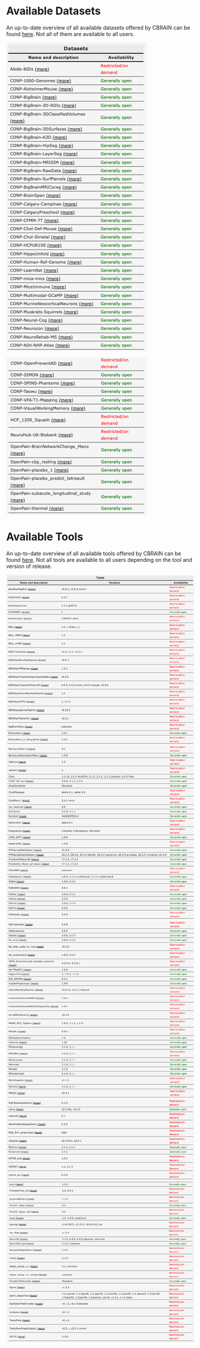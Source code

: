 # Available Datasets
An up-to-date overview of all available datasets offered by CBRAIN can be found [here](https://portal.cbrain.mcgill.ca/available).
Not all of them are available to all users. 

![](https://github.com/neurohub/neurohub_documentation/blob/master/images/neurohub-datasets-20220927-01.png)

![](https://github.com/neurohub/neurohub_documentation/blob/master/images/neurohub-datasets-20220927-02.png)

# Available Tools
An up-to-date overview of all available tools offered by CBRAIN can be found [here](https://portal.cbrain.mcgill.ca/available). Not all tools are available to all users depending on the tool and version of release.

![](https://github.com/neurohub/neurohub_documentation/blob/master/images/neurohub-cbrain-tools-20220927-01.png)
![](https://github.com/neurohub/neurohub_documentation/blob/master/images/neurohub-cbrain-tools-20220927-02.png)
![](https://github.com/neurohub/neurohub_documentation/blob/master/images/neurohub-cbrain-tools-20220927-03.png)
![](https://github.com/neurohub/neurohub_documentation/blob/master/images/neurohub-cbrain-tools-20220927-04.png)
![](https://github.com/neurohub/neurohub_documentation/blob/master/images/neurohub-cbrain-tools-20220927-05.png)





